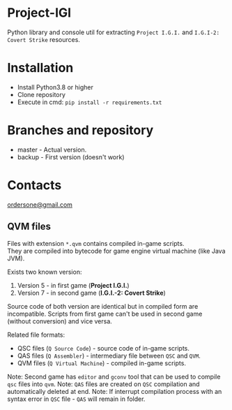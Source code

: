 # Project-IGI
Python library and console util for extracting `Project I.G.I.` and `I.G.I-2: Covert Strike` resources.

# Installation
- Install Python3.8 or higher
- Clone repository
- Execute in cmd: `pip install -r requirements.txt`

# Branches and repository
- master - Actual version.
- backup - First version (doesn't work)

# Contacts
ordersone@gmail.com

## QVM files
Files with extension `*.qvm` contains compiled in-game scripts.\
They are compiled into bytecode for game engine virtual machine (like Java JVM).

Exists two known version:
1. Version 5 - in first game (__Project I.G.I.__)
2. Version 7 - in second game (__I.G.I.-2: Covert Strike__)

Source code of both version are identical but in compiled form are incompatible.
Scripts from first game can't be used in second game (without conversion) and vice versa.

Related file formats:
- QSC files (`Q Source Code`) - source code of in-game scripts.
- QAS files (`Q Assembler`) - intermediary file between `QSC` and `QVM`.
- QVM files (`Q Virtual Machine`) - compiled in-game scripts.

Note: Second game has `editor` and `gconv` tool that can be used to compile `qsc` files into `qvm`.
Note: `QAS` files are created on `QSC` compilation and automatically deleted at end.
Note: If interrupt compilation process with an syntax error in `QSC` file - `QAS` will remain in folder.